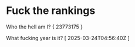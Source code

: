 # Fuck the rankings

Who the hell am I?
{ 23773175 }

What fucking year is it?
[ 2025-03-24T04:56:40Z ]
